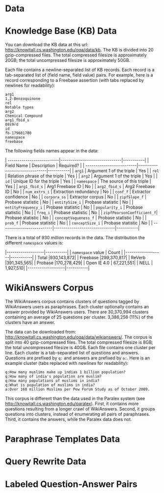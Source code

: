 Data
===

# Knowledge Base (KB) Data
You can download the KB data at this url: 
http://knowitall.cs.washington.edu/oqa/data/kb. The KB is divided into 20
gzip-compressed files. The total compressed filesize is approximately 20GB; the
total uncompressed filesize is approximately 50GB. 

Each file contains a newline-separated list of KB
records. Each record is a tab-separated list of (field name, field value) pairs.
For example, here is a record corresponding to a Freebase assertion (with tabs
replaced by newlines for readability):

    arg1
    1,2-Benzoquinone
    rel
    Notable types
    arg2
    Chemical Compound
    arg1_fbid_s
    08s9rd
    id
    fb-179681780
    namespace
    freebase

The following fields names appear in the data:

| --------------------------|-------------------------------|-----------|
| Field Name                | Description                   | Required? |
| --------------------------|-------------------------------|-----------|
| `arg1`                    | Argument 1 of the triple      | Yes       |
| `rel`                     | Relation phrase of the triple | Yes       |
| `arg2`                    | Argument 1 of the triple      | Yes       |
| `id`                      | Unique ID for the triple      | Yes       |
| `namespace`               | The source of this triple     | Yes       |
| `arg1_fbid_s`             | Arg1 Freebase ID              | No        |
| `arg2_fbid_s`             | Arg2 Freebase ID              | No        |
| `num_extrs_i`             | Extraction redundancy         | No        |
| `conf_f`                  | Extractor confidence          | No        |
| `corpora_ss`              | Extractor corpus              | No        |
| `zipfSlope_f`             | Probase statistic             | No        |
| `entitySize_i`            | Probase statistic             | No        |
| `entityFrequency_i`       | Probase statistic             | No        |
| `popularity_i`            | Probase statistic             | No        |
| `freq_i`                  | Probase statistic             | No        |
| `zipfPearsonCoefficient_f`| Probase statistic             | No        |
| `conceptVagueness_f`      | Probase statistic             | No        |
| `prob_f`                  | Probase statistic             | No        |
| `conceptSize_i`           | Probase statistic             | No        |
| --------------------------|-------------------------------|-----------|

There is a total of 930 million records in the data. The distribution the 
different `namespace` values is:

|-------------------|-----------|
| `namespace` value | Count     |
|-------------------|-----------|
| Total             |930,143,872|
| Freebase          |299,370,817|
| ReVerb            |391,345,565|
| Probase           |170,278,429|
| Open IE 4.0       | 67,221,551|
| NELL              |  1,927,510|
|-------------------|-----------|

# WikiAnswers Corpus
The WikiAnswers corpus contains clusters of questions tagged by WikiAnswers
users as paraphrases. Each cluster optionally contains an answer provided by
WikiAnswers users. There are 30,370,994 clusters containing an average of 25 
questions per cluster. 3,386,256 (11%) of the clusters have an answer.

The data can be downloaded from:
http://knowitall.cs.washington.edu/oqa/data/wikianswers/. The corpus is split
into 40 gzip-compressed files. The total compressed filesize is 8GB; the total
uncompressed filesize is 40GB. Each file contains one cluster per line. Each
cluster is a tab-separated list of questions and answers. Questions are prefixed
by `q:` and answers are prefixed by `a:`. Here is an example cluster (tabs
replaced with newlines for readability):

    q:How many muslims make up indias 1 billion population?
    q:How many of india's population are muslim?
    q:How many populations of muslims in india?
    q:What is population of muslims in india?
    a:Over 160 million Muslims per Pew Forum Study as of October 2009.

This corpus is different than the data used in the Paralex system (see
http://knowitall.cs.washington.edu/paralex). First, it contains more questions
resulting from a longer crawl of WikiAnswers. Second, it groups questions into
clusters, instead of enumerating all pairs of paraphrases. Third, it contains
the answers, while the Paralex data does not.

# Paraphrase Templates Data

# Query Rewrite Data

# Labeled Question-Answer Pairs


